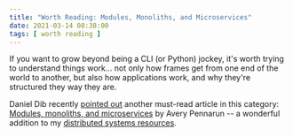 ```yaml
---
title: "Worth Reading: Modules, Monoliths, and Microservices"
date: 2021-03-14 08:38:00
tags: [ worth reading ]
---
```

If you want to grow beyond being a CLI (or Python) jockey, it's worth trying to understand things work... not only how frames get from one end of the world to another, but also how applications work, and why they're structured they way they are.

Daniel Dib recently [pointed out](https://twitter.com/danieldibswe/status/1364649215192928256) another must-read article in this category: [Modules, monoliths, and microservices](https://tailscale.com/blog/modules-monoliths-and-microservices/) by Avery Pennarun -- a wonderful addition to my [distributed systems resources](https://www.ipspace.net/kb/tag/distributed-systems.html).
